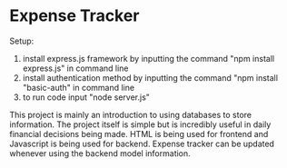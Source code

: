 # Expense Tracker

Setup:
1. install express.js framework by inputting the command "npm install express.js" in command line
2. install authentication method by inputting the command "npm install "basic-auth" in command line
3. to run code input "node server.js"



This project is mainly an introduction to using databases to store information. The project itself is simple but is incredibly useful in daily financial decisions being made. HTML is being used for frontend and
Javascript is being used for backend. Expense tracker can be updated whenever using the backend model information.

